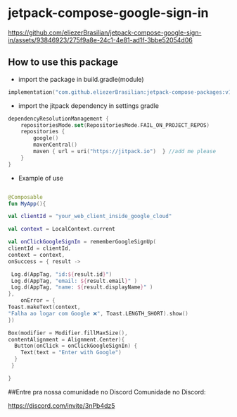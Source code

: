# jetpack-compose-google-sign-in

https://github.com/eliezerBrasilian/jetpack-compose-google-sign-in/assets/93846923/275f9a8e-24c1-4e81-ad1f-3bbe52054d06

## How to use this package

- import the package in build.gradle(module)
 
```kotlin
implementation("com.github.eliezerBrasilian:jetpack-compose-packages:v1.1.0")
```

- import the jitpack dependency in settings gradle

```kotlin
dependencyResolutionManagement {
    repositoriesMode.set(RepositoriesMode.FAIL_ON_PROJECT_REPOS)
    repositories {
        google()
        mavenCentral()
        maven { url = uri("https://jitpack.io")  } //add me please
    }
}
```

- Example of use

```kotlin

@Composable
fun MyApp(){

val clientId = "your_web_client_inside_google_cloud"

val context = LocalContext.current

val onClickGoogleSignIn = rememberGoogleSignUp(
clientId = clientId,
context = context,
onSuccess = { result ->

 Log.d(AppTag, "id:${result.id}")
 Log.d(AppTag, "email: ${result.email}" )
 Log.d(AppTag, "name: ${result.displayName}" )
},
    onError = {
Toast.makeText(context,
"Falha ao logar com Google ❌", Toast.LENGTH_SHORT).show()
})

Box(modifier = Modifier.fillMaxSize(),
contentAlignment = Alignment.Center){
  Button(onClick = onClickGoogleSignIn) {
    Text(text = "Enter with Google")
  } 
 }

}

```

##Entre pra nossa comunidade no Discord 
Comunidade no Discord:

https://discord.com/invite/3nPb4dz5
